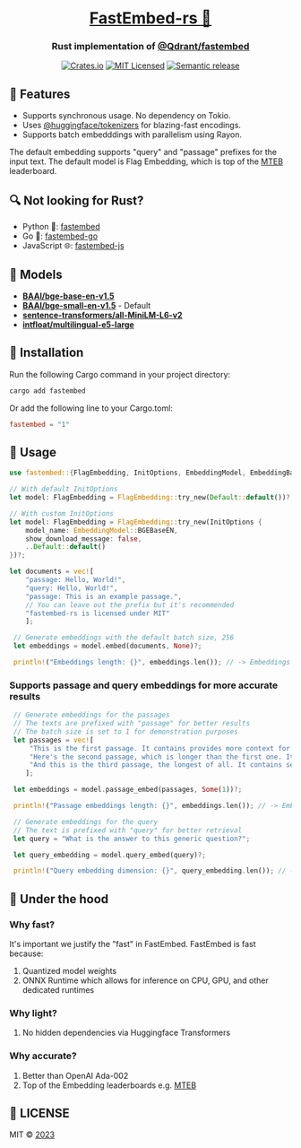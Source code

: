 <div align="center">
  <h1><a href="https://crates.io/crates/fastembed">FastEmbed-rs 🦀</a></h1>
 <h3>Rust implementation of <a href="https://github.com/qdrant/fastembed" target="_blank">@Qdrant/fastembed</a></h3>
  <a href="https://crates.io/crates/fastembed"><img src="https://img.shields.io/crates/v/fastembed.svg" alt="Crates.io"></a>
  <a href="https://github.com/Anush008/fastembed-rs/blob/master/LICENSE"><img src="https://img.shields.io/badge/license-mit-blue.svg" alt="MIT Licensed"></a>
  <a href="https://github.com/Anush008/fastembed-rs/actions/workflows/release.yml"><img src="https://github.com/Anush008/fastembed-rs/actions/workflows/release.yml/badge.svg?branch=main" alt="Semantic release"></a>
</div>

## 🍕 Features

- Supports synchronous usage. No dependency on Tokio.
- Uses [@huggingface/tokenizers](https://github.com/huggingface/tokenizers) for blazing-fast encodings.
- Supports batch embedddings with parallelism using Rayon.

The default embedding supports "query" and "passage" prefixes for the input text. The default model is Flag Embedding, which is top of the [MTEB](https://huggingface.co/spaces/mteb/leaderboard) leaderboard.

## 🔍 Not looking for Rust?

- Python 🐍: [fastembed](https://github.com/qdrant/fastembed)
- Go 🐳: [fastembed-go](https://github.com/Anush008/fastembed-go)
- JavaScript 🌐: [fastembed-js](https://github.com/Anush008/fastembed-js)

## 🤖 Models

- [**BAAI/bge-base-en-v1.5**](https://huggingface.co/BAAI/bge-base-en-v1.5)
- [**BAAI/bge-small-en-v1.5**](https://huggingface.co/BAAI/bge-small-en-v1.5) - Default
- [**sentence-transformers/all-MiniLM-L6-v2**](https://huggingface.co/sentence-transformers/all-MiniLM-L6-v2)
- [**intfloat/multilingual-e5-large**](https://huggingface.co/intfloat/multilingual-e5-large)

## 🚀 Installation

Run the following Cargo command in your project directory:

```bash
cargo add fastembed
```

Or add the following line to your Cargo.toml:

```toml
fastembed = "1"
```

## 📖 Usage

```rust
use fastembed::{FlagEmbedding, InitOptions, EmbeddingModel, EmbeddingBase};

// With default InitOptions
let model: FlagEmbedding = FlagEmbedding::try_new(Default::default())?;

// With custom InitOptions
let model: FlagEmbedding = FlagEmbedding::try_new(InitOptions {
    model_name: EmbeddingModel::BGEBaseEN,
    show_download_message: false,
    ..Default::default()
})?;

let documents = vec![
    "passage: Hello, World!",
    "query: Hello, World!",
    "passage: This is an example passage.",
    // You can leave out the prefix but it's recommended
    "fastembed-rs is licensed under MIT"
    ];

 // Generate embeddings with the default batch size, 256
 let embeddings = model.embed(documents, None)?;

 println!("Embeddings length: {}", embeddings.len()); // -> Embeddings length: 4
```

### Supports passage and query embeddings for more accurate results

```rust
 // Generate embeddings for the passages
 // The texts are prefixed with "passage" for better results
 // The batch size is set to 1 for demonstration purposes
 let passages = vec![
     "This is the first passage. It contains provides more context for retrieval.",
     "Here's the second passage, which is longer than the first one. It includes additional information.",
     "And this is the third passage, the longest of all. It contains several sentences and is meant for more extensive testing."
    ];

 let embeddings = model.passage_embed(passages, Some(1))?;

 println!("Passage embeddings length: {}", embeddings.len()); // -> Embeddings length: 3

 // Generate embeddings for the query
 // The text is prefixed with "query" for better retrieval
 let query = "What is the answer to this generic question?";

 let query_embedding = model.query_embed(query)?;

 println!("Query embedding dimension: {}", query_embedding.len()); // -> Query embedding dimension: 768
```

## 🚒 Under the hood

### Why fast?

It's important we justify the "fast" in FastEmbed. FastEmbed is fast because:

1. Quantized model weights
2. ONNX Runtime which allows for inference on CPU, GPU, and other dedicated runtimes

### Why light?

1. No hidden dependencies via Huggingface Transformers

### Why accurate?

1. Better than OpenAI Ada-002
2. Top of the Embedding leaderboards e.g. [MTEB](https://huggingface.co/spaces/mteb/leaderboard)

## 📄 LICENSE

MIT © [2023](https://github.com/Anush008/fastembed-rs/blob/main/LICENSE)

